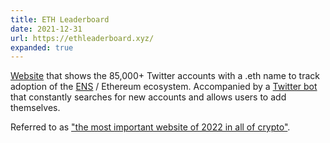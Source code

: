 ```yaml
---
title: ETH Leaderboard
date: 2021-12-31
url: https://ethleaderboard.xyz/
expanded: true
---
```


[Website](https://ethleaderboard.xyz/) that shows the 85,000+ Twitter accounts with a .eth name to track adoption of the [ENS](https://ens.domains/) / Ethereum ecosystem. Accompanied by a [Twitter bot](https://twitter.com/ethleaderboard) that constantly searches for new accounts and allows users to add themselves.

Referred to as ["the most important website of 2022 in all of crypto"](https://twitter.com/iamDCinvestor/status/1478462954374901763).